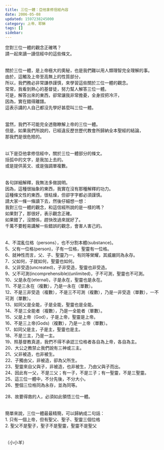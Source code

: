 ```yaml
---
title: 三位一體：亞他拿修信經內容
date: 2006-05-08
updated: 1597238245000
category: 上帝、耶穌
tags: []
sidebar: 
---
```


<div>您對三位一體的觀念正確嗎？</div>
<div>請一起來讀一讀信經中的這些條文。</div>
<div> </div>
<div> </div>
<div>關於三位一體，是上帝極大的奧秘，也是我們難以用人類理智完全理解的事。</div>
<div>由於，這觸及上帝至高無上的性質部分，</div>
<div>所以，我們務必非常謙恭謹慎，來學習這些關於三位一體的觀念。</div>
<div>常常，我看到熱心的基督徒，努力幫人解答三位一體。</div>
<div>可是，解答出來的東西，卻常讓我非常擔憂，全身捏把冷汗，</div>
<div>因為，實在錯得離譜。</div>
<div>這表示講的人自己都沒先學好甚麼叫三位一體。</div>
<div> </div>
<div> </div>
<div>當然，我們不可能完全透徹瞭解上帝的三位一體。</div>
<div>但是，如果我們所說的，已經違反歷世歷代教會所歸納全本聖經的結論，</div>
<div>那我們是很危險的。</div>
<div> </div>
<div> </div>
<div>以下是亞他拿修信經中，關於三位一體部分的條文。</div>
<div>括弧中的文字，是我加上去的。</div>
<div>或是提供英文、或是強調單複數。</div>
<div> </div>
<div> </div>
<div>各句詳細解釋，我無法多做說明。</div>
<div>因為，這種很抽象的東西，我實在沒有那種解釋的功力。</div>
<div>這種條文性的東西，很枯燥，但卻字字都必須謹慎。</div>
<div>請大家一條一條讀下去，然後仔細想一想：</div>
<div>我對三位一體的觀念，和這信經所說的是一樣的嗎？</div>
<div>如果對了，那很好，表示觀念正確。</div>
<div>如果錯了，沒關係，趕快改過來就好了。</div>
<div>千萬不要輕易講解一些錯誤的觀念，會害人害己的。</div>
<div> </div>
<div> </div>
<div>4、不混亂位格（persons），也不分割本體(substance)。</div>
<div>5、父有一位格(person)，子有一位格，聖靈有一位格。</div>
<div>6、就神性而言，父、子、聖靈乃一，有同等榮耀，其威嚴同為永存。</div>
<div>7、父如何，子就如何，聖靈也如何。</div>
<div>8、父非受造(uncreated)，子非受造，聖靈也非受造。</div>
<div>9、父不可測(incomprehensible)(unlimited)，子不可測，聖靈也不可測。</div>
<div>10、父是永在(eternal)，子是永在，聖靈也是永在。</div>
<div>11、不是三永在（複數），乃是一永在（單數）。</div>
<div>12、不是三非受造（複數），不是三不可測（複數），乃是一非受造（單數），一不可測（單數）。</div>
<div>13、如同父是全能，子是全能，聖靈也是全能。</div>
<div>14、不是三全能者（複數），乃是一全能者（單數）。</div>
<div>15、父是上帝（God），子是上帝，聖靈是上帝。</div>
<div>16、不是三上帝(Gods)（複數），乃是一上帝（單數）。</div>
<div>17、如同父是主，子是主，聖靈也是主。</div>
<div>18、不是三主，乃是一主。</div>
<div>19、照基督教真道，我們不得不承認三位格者各自為上帝，各自為主。</div>
<div>20、大公之教禁止我們說有三神或三主。</div>
<div>21、父非被造，也非被生。</div>
<div>22、子獨由父，非被造，卻為父所生。</div>
<div>23、聖靈來自父與子，非被造，也非被生，乃由父與子而出。</div>
<div>24、因此有一父，不是三父；有一子，不是三子；有一聖靈，不是三聖靈。</div>
<div>25、這三位一體中，不分先後，不分大小。</div>
<div>26、整個三位格同為永存，並為同等。</div>
<div> </div>
<div>28、故要得救的人，必須如此領悟三位一體。</div>
<div> </div>
<div> </div>
<div>簡單來說，三位一體最最精簡，可以歸納成二句話：</div>
<div>1.<span style="white-space:pre"> </span>只有一個上帝，但有聖父、聖子、聖靈三個位格</div>
<div>2.<span style="white-space:pre"> </span>聖父不是聖子，聖子不是聖靈，聖靈不是聖父</div>
<div> </div>
<div> </div>
<div>（小小羊）</div>
